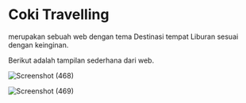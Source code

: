 
# Coki Travelling

merupakan sebuah web dengan tema Destinasi tempat Liburan sesuai dengan keinginan.

Berikut adalah tampilan sederhana dari web.


![Screenshot (468)](https://github.com/IrfanHidayatulahP/-PDW7_20220140142/assets/127075020/62d5c52e-73c6-4c7b-a18b-446ab685af94)

![Screenshot (469)](https://github.com/IrfanHidayatulahP/-PDW7_20220140142/assets/127075020/bd8e12f8-4ed1-4bf2-9745-9b620dea5119)
